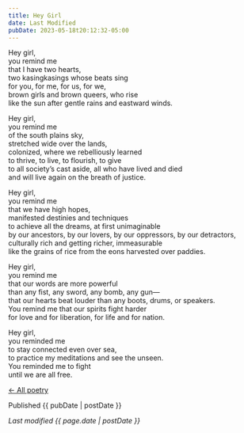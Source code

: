 ```yaml
---
title: Hey Girl
date: Last Modified
pubDate: 2023-05-18t20:12:32-05:00
---
```


Hey girl,  
you remind me  
that I have two hearts,  
two kasingkasings whose beats sing  
for you, for me, for us, for we,  
brown girls and brown queers, who rise  
like the sun after gentle rains and eastward winds.

Hey girl,  
you remind me  
of the south plains sky,  
stretched wide over the lands,  
colonized, where we rebelliously learned  
to thrive, to live, to flourish, to give  
to all society’s cast aside, all who have lived and died  
and will live again on the breath of justice.

Hey girl,  
you remind me  
that we have high hopes,  
manifested destinies and techniques  
to achieve all the dreams, at first unimaginable  
by our ancestors, by our lovers, by our oppressors, by our detractors,  
culturally rich and getting richer, immeasurable  
like the grains of rice from the eons harvested over paddies.

Hey girl,  
you remind me  
that our words are more powerful  
than any fist, any sword, any bomb, any gun—  
that our hearts beat louder than any boots, drums, or speakers.  
You remind me that our spirits fight harder  
for love and for liberation, for life and for nation.

Hey girl,  
you reminded me  
to stay connected even over sea,  
to practice my meditations and see the unseen.  
You reminded me to fight  
until we are all free.

[&larr; All poetry](/poetry/)

Published {{ pubDate | postDate }}

*Last modified {{ page.date | postDate }}*